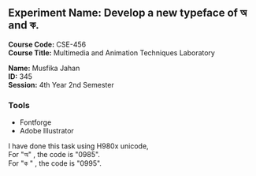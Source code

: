 ## Experiment Name: Develop a new typeface of অ  and ক.

**Course Code:** CSE-456 <br>
**Course Title:** Multimedia and Animation Techniques Laboratory

**Name:** Musfika Jahan <br>
**ID:** 345 <br>
**Session:** 4th Year 2nd Semester <br>


### Tools
- Fontforge
- Adobe Illustrator
   
I have done this task using H980x unicode, <br> For  "অ" , the code is "0985". <br>
For  "ক " , the code is "0995".
